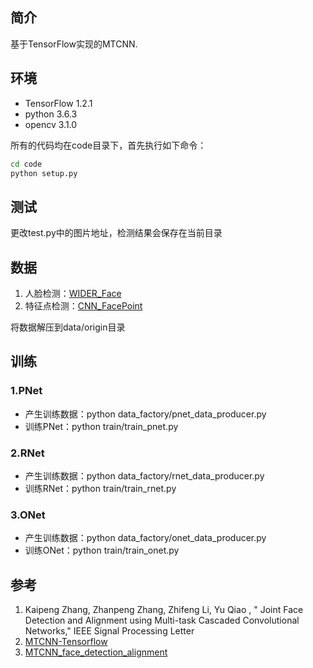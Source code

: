 ## 简介
基于TensorFlow实现的MTCNN.

## 环境
* TensorFlow 1.2.1
* python 3.6.3
* opencv 3.1.0

所有的代码均在code目录下，首先执行如下命令：
``` Bash
cd code
python setup.py
```


## 测试
更改test.py中的图片地址，检测结果会保存在当前目录

## 数据
1. 人脸检测：[WIDER_Face](http://mmlab.ie.cuhk.edu.hk/projects/WIDERFace/)
2. 特征点检测：[CNN_FacePoint](http://mmlab.ie.cuhk.edu.hk/archive/CNN_FacePoint.htm)

将数据解压到data/origin目录

## 训练
### 1.PNet
* 产生训练数据：python data_factory/pnet_data_producer.py
* 训练PNet：python train/train_pnet.py
### 2.RNet
* 产生训练数据：python data_factory/rnet_data_producer.py
* 训练RNet：python train/train_rnet.py
### 3.ONet
* 产生训练数据：python data_factory/onet_data_producer.py
* 训练ONet：python train/train_onet.py


## 参考
1. Kaipeng Zhang, Zhanpeng Zhang, Zhifeng Li, Yu Qiao , " Joint Face Detection and Alignment using Multi-task Cascaded Convolutional Networks," IEEE Signal Processing Letter
2. [MTCNN-Tensorflow](https://github.com/AITTSMD/MTCNN-Tensorflow)
3. [MTCNN_face_detection_alignment](https://github.com/kpzhang93/MTCNN_face_detection_alignment)
